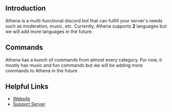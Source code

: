 ## **Introduction**

Athena is a multi-functional discord bot that can fulfill your server's needs such as moderation, music, etc. Currently, Athena supports **2** languages but we will add more languages in the future.

## **Commands**

Athena has a bunch of commands from almost every category. For now, it mostly has music and fun commands but we will be adding more commands to Athena in the future

## **Helpful Links**

- [Website](https://athena.bot)
- [Support Server](https://discord.gg/etsgB9J)
